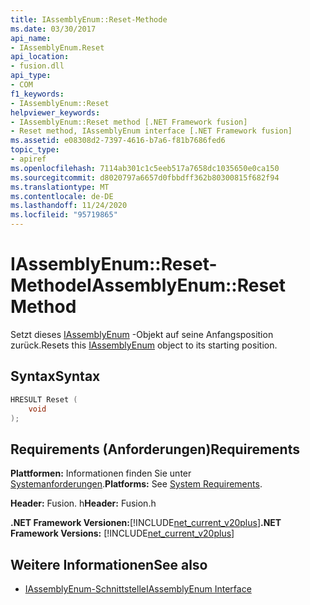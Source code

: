 ```yaml
---
title: IAssemblyEnum::Reset-Methode
ms.date: 03/30/2017
api_name:
- IAssemblyEnum.Reset
api_location:
- fusion.dll
api_type:
- COM
f1_keywords:
- IAssemblyEnum::Reset
helpviewer_keywords:
- IAssemblyEnum::Reset method [.NET Framework fusion]
- Reset method, IAssemblyEnum interface [.NET Framework fusion]
ms.assetid: e08308d2-7397-4616-b7a6-f81b7686fed6
topic_type:
- apiref
ms.openlocfilehash: 7114ab301c1c5eeb517a7658dc1035650e0ca150
ms.sourcegitcommit: d8020797a6657d0fbbdff362b80300815f682f94
ms.translationtype: MT
ms.contentlocale: de-DE
ms.lasthandoff: 11/24/2020
ms.locfileid: "95719865"
---
```

# <a name="iassemblyenumreset-method"></a><span data-ttu-id="b3fe9-102">IAssemblyEnum::Reset-Methode</span><span class="sxs-lookup"><span data-stu-id="b3fe9-102">IAssemblyEnum::Reset Method</span></span>

<span data-ttu-id="b3fe9-103">Setzt dieses [IAssemblyEnum](iassemblyenum-interface.md) -Objekt auf seine Anfangsposition zurück.</span><span class="sxs-lookup"><span data-stu-id="b3fe9-103">Resets this [IAssemblyEnum](iassemblyenum-interface.md) object to its starting position.</span></span>  
  
## <a name="syntax"></a><span data-ttu-id="b3fe9-104">Syntax</span><span class="sxs-lookup"><span data-stu-id="b3fe9-104">Syntax</span></span>  
  
```cpp  
HRESULT Reset (  
    void  
);  
```  
  
## <a name="requirements"></a><span data-ttu-id="b3fe9-105">Requirements (Anforderungen)</span><span class="sxs-lookup"><span data-stu-id="b3fe9-105">Requirements</span></span>  

 <span data-ttu-id="b3fe9-106">**Plattformen:** Informationen finden Sie unter [Systemanforderungen](../../get-started/system-requirements.md).</span><span class="sxs-lookup"><span data-stu-id="b3fe9-106">**Platforms:** See [System Requirements](../../get-started/system-requirements.md).</span></span>  
  
 <span data-ttu-id="b3fe9-107">**Header:** Fusion. h</span><span class="sxs-lookup"><span data-stu-id="b3fe9-107">**Header:** Fusion.h</span></span>  
  
 <span data-ttu-id="b3fe9-108">**.NET Framework Versionen:**[!INCLUDE[net_current_v20plus](../../../../includes/net-current-v20plus-md.md)]</span><span class="sxs-lookup"><span data-stu-id="b3fe9-108">**.NET Framework Versions:** [!INCLUDE[net_current_v20plus](../../../../includes/net-current-v20plus-md.md)]</span></span>  
  
## <a name="see-also"></a><span data-ttu-id="b3fe9-109">Weitere Informationen</span><span class="sxs-lookup"><span data-stu-id="b3fe9-109">See also</span></span>

- [<span data-ttu-id="b3fe9-110">IAssemblyEnum-Schnittstelle</span><span class="sxs-lookup"><span data-stu-id="b3fe9-110">IAssemblyEnum Interface</span></span>](iassemblyenum-interface.md)
